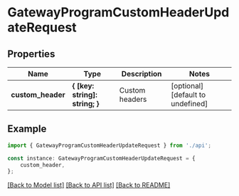 # GatewayProgramCustomHeaderUpdateRequest


## Properties

Name | Type | Description | Notes
------------ | ------------- | ------------- | -------------
**custom_header** | **{ [key: string]: string; }** | Custom headers | [optional] [default to undefined]

## Example

```typescript
import { GatewayProgramCustomHeaderUpdateRequest } from './api';

const instance: GatewayProgramCustomHeaderUpdateRequest = {
    custom_header,
};
```

[[Back to Model list]](../README.md#documentation-for-models) [[Back to API list]](../README.md#documentation-for-api-endpoints) [[Back to README]](../README.md)
